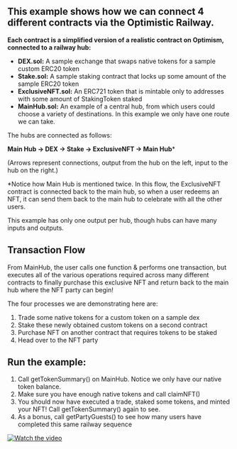 ## This example shows how we can connect 4 different contracts via the Optimistic Railway.

**Each contract is a simplified version of a realistic contract on Optimism, connected to a railway hub:**

- **DEX.sol:** A sample exchange that swaps native tokens for a sample custom ERC20 token
- **Stake.sol:** A sample staking contract that locks up some amount of the sample ERC20 token
- **ExclusiveNFT.sol:** An ERC721 token that is mintable only to addresses with some amount of StakingToken staked
- **MainHub.sol:** An example of a central hub, from which users could choose a variety of destinations. In this example we only have one route we can take.

The hubs are connected as follows:

**Main Hub -> DEX -> Stake -> ExclusiveNFT -> Main Hub**\*

(Arrows represent connections, output from the hub on the left, input to the hub on the right.)

\*Notice how Main Hub is mentioned twice. In this flow, the ExclusiveNFT contract is connected back to the main hub, so when a user redeems an NFT, it can send them back to the main hub to celebrate with all the other users.

This example has only one output per hub, though hubs can have many inputs and outputs.

## Transaction Flow

From MainHub, the user calls one function & performs one transaction, but executes all of the various operations required across many different contracts to finally purchase this exclusive NFT and return back to the main hub where the NFT party can begin!

The four processes we are demonstrating here are:

1. Trade some native tokens for a custom token on a sample dex
2. Stake these newly obtained custom tokens on a second contract
3. Purchase NFT on another contract that requires tokens to be staked
4. Head over to the NFT party

## Run the example:

1. Call getTokenSummary() on MainHub. Notice we only have our native token balance.
2. Make sure you have enough native tokens and call claimNFT()
3. You should now have executed a trade, staked some tokens, and minted your NFT! Call getTokenSummary() again to see.
4. As a bonus, call getPartyGuests() to see how many users have completed this same railway sequence

[![Watch the video](https://img.youtube.com/vi/DUUnCTDvmmM/hqdefault.jpg)](https://youtu.be/DUUnCTDvmmM)
